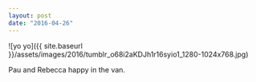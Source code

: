 ```yaml
---
layout: post
date: "2016-04-26"
---
```


![yo yo]({{ site.baseurl }}/assets/images/2016/tumblr_o68i2aKDJh1r16syio1_1280-1024x768.jpg)

Pau and Rebecca happy in the van.
